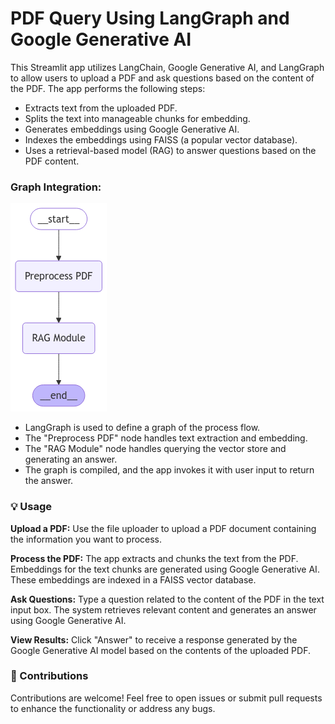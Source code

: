 # PDF Query Using LangGraph and Google Generative AI
This Streamlit app utilizes LangChain, Google Generative AI, and LangGraph to allow users to upload a PDF and ask questions based on the content of the PDF. The app performs the following steps:
- Extracts text from the uploaded PDF.
- Splits the text into manageable chunks for embedding.
- Generates embeddings using Google Generative AI.
- Indexes the embeddings using FAISS (a popular vector database).
- Uses a retrieval-based model (RAG) to answer questions based on the PDF content.

### Graph Integration:

![alt text](graph-1.png)

- LangGraph is used to define a graph of the process flow.
- The "Preprocess PDF" node handles text extraction and embedding.
- The "RAG Module" node handles querying the vector store and generating an answer.
- The graph is compiled, and the app invokes it with user input to return the answer.

### 💡 Usage
**Upload a PDF:**
Use the file uploader to upload a PDF document containing the information you want to process.

**Process the PDF:**
The app extracts and chunks the text from the PDF.
Embeddings for the text chunks are generated using Google Generative AI.
These embeddings are indexed in a FAISS vector database.

**Ask Questions:**
Type a question related to the content of the PDF in the text input box.
The system retrieves relevant content and generates an answer using Google Generative AI.

**View Results:**
Click "Answer" to receive a response generated by the Google Generative AI model based on the contents of the uploaded PDF.

### 🤝 Contributions
Contributions are welcome! Feel free to open issues or submit pull requests to enhance the functionality or address any bugs.